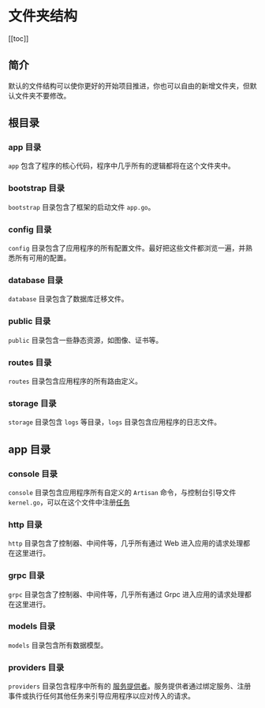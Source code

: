 # 文件夹结构

[[toc]]

## 简介

默认的文件结构可以使你更好的开始项目推进，你也可以自由的新增文件夹，但默认文件夹不要修改。

## 根目录

### app 目录

`app` 包含了程序的核心代码，程序中几乎所有的逻辑都将在这个文件夹中。

### bootstrap 目录

`bootstrap` 目录包含了框架的启动文件 `app.go`。

### config 目录

`config` 目录包含了应用程序的所有配置文件。最好把这些文件都浏览一遍，并熟悉所有可用的配置。

### database 目录

`database` 目录包含了数据库迁移文件。

### public 目录

`public` 目录包含一些静态资源，如图像、证书等。

### routes 目录

`routes` 目录包含应用程序的所有路由定义。

### storage 目录

`storage` 目录包含 `logs` 等目录，`logs` 目录包含应用程序的日志文件。

## app 目录

### console 目录

`console` 目录包含应用程序所有自定义的 `Artisan` 命令，与控制台引导文件 `kernel.go`，可以在这个文件中注册[任务](../digging-deeper/task-scheduling.md)

### http 目录

`http` 目录包含了控制器、中间件等，几乎所有通过 Web 进入应用的请求处理都在这里进行。

### grpc 目录

`grpc` 目录包含了控制器、中间件等，几乎所有通过 Grpc 进入应用的请求处理都在这里进行。

### models 目录

`models` 目录包含所有数据模型。

### providers 目录

`providers` 目录包含程序中所有的 [服务提供者](../architecutre-concepts/service-providers.md)。服务提供者通过绑定服务、注册事件或执行任何其他任务来引导应用程序以应对传入的请求。

<CommentService/>
